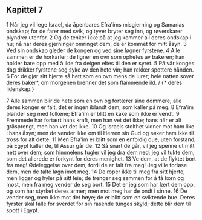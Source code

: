 ## Kapittel 7

1 Når jeg vil lege Israel, da åpenbares Efra'ims misgjerning og Samarias ondskap; for de farer med svik, og tyver bryter seg inn, og røverskarer plyndrer utenfor.
2 Og de tenker ikke på at jeg kommer all deres ondskap i hu; nå har deres gjerninger omringet dem, de er kommet for mitt åsyn.
3 Ved sin ondskap gleder de kongen og ved sine løgner fyrstene.
4 Alle sammen er de horkarler; de ligner en ovn som ophetes av bakeren; han holder bare opp med å ilde fra deigen eltes til den er syret.
5 På vår konges dag drikker fyrstene seg syke av den hete vin; han rekker spottere hånden.
6 For de gjør sitt hjerte så hett som en ovn mens de lurer; hele natten sover deres baker*, om morgenen brenner det som flammende ild. / {* deres lidenskap.}

7 Alle sammen blir de hete som en ovn og fortærer sine dommere; alle deres konger er falt, det er ingen iblandt dem, som kaller på meg.
8 Efra'im blander seg med folkene; Efra'im er blitt en kake som ikke er vendt.
9 Fremmede har fortært hans kraft, men han vet det ikke; hans hår er alt gråsprengt, men han vet det ikke.
10 Og Israels stolthet vidner mot ham like i hans åsyn; men de vender ikke om til Herren sin Gud og søker ham ikke til tross for alt dette.
11 Men Efra'im er blitt som en enfoldig due, uten forstand; på Egypt kaller de, til Assur går de.
12 Så snart de går, vil jeg spenne ut mitt nett over dem; som himmelens fugler vil jeg dra dem ned; jeg vil tukte dem, som det allerede er forkynt for deres menighet.
13 Ve dem, at de flyktet bort fra meg! Ødeleggelse over dem, fordi de er falt fra meg! Jeg ville forløse dem, men de talte løgn imot meg.
14 De roper ikke til meg fra sitt hjerte, men ligger og hyler på sitt leie; de trenger seg sammen for å få korn og most, men fra meg vender de seg bort.
15 Det er jeg som har lært dem opp, og som har styrket deres armer; men mot meg har de ondt i sinne.
16 De vender seg, men ikke mot det høye; de er blitt som en sviktende bue. Deres fyrster skal falle for sverdet for sin rasende tunges skyld; dette blir dem til spott i Egypt.
